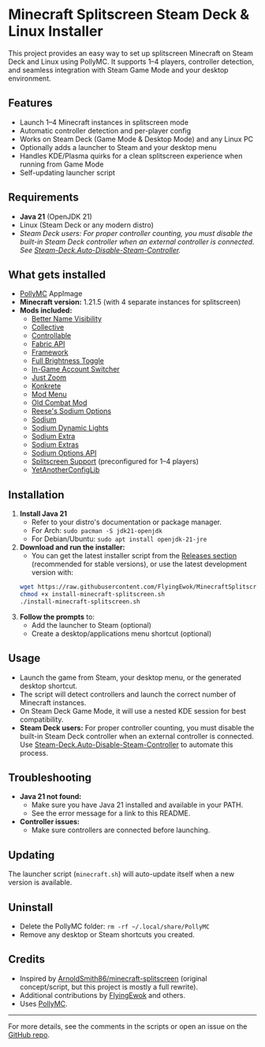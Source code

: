 # Minecraft Splitscreen Steam Deck & Linux Installer

This project provides an easy way to set up splitscreen Minecraft on Steam Deck and Linux using PollyMC. It supports 1–4 players, controller detection, and seamless integration with Steam Game Mode and your desktop environment.

## Features
- Launch 1–4 Minecraft instances in splitscreen mode
- Automatic controller detection and per-player config
- Works on Steam Deck (Game Mode & Desktop Mode) and any Linux PC
- Optionally adds a launcher to Steam and your desktop menu
- Handles KDE/Plasma quirks for a clean splitscreen experience when running from Game Mode
- Self-updating launcher script

## Requirements
- **Java 21** (OpenJDK 21)
- Linux (Steam Deck or any modern distro)
- *Steam Deck users: For proper controller counting, you must disable the built-in Steam Deck controller when an external controller is connected. See [Steam-Deck.Auto-Disable-Steam-Controller](https://github.com/scawp/Steam-Deck.Auto-Disable-Steam-Controller).* 

## What gets installed
- [PollyMC](https://github.com/fn2006/PollyMC) AppImage
- **Minecraft version:** 1.21.5 (with 4 separate instances for splitscreen)
- **Mods included:**
  - [Better Name Visibility](https://modrinth.com/mod/better-name-visibility)
  - [Collective](https://modrinth.com/mod/collective)
  - [Controllable](https://www.curseforge.com/minecraft/mc-mods/controllable)
  - [Fabric API](https://modrinth.com/mod/fabric-api)
  - [Framework](https://www.curseforge.com/minecraft/mc-mods/framework)
  - [Full Brightness Toggle](https://modrinth.com/mod/full-brightness-toggle)
  - [In-Game Account Switcher](https://modrinth.com/mod/in-game-account-switcher)
  - [Just Zoom](https://modrinth.com/mod/just-zoom)
  - [Konkrete](https://modrinth.com/mod/konkrete)
  - [Mod Menu](https://modrinth.com/mod/modmenu)
  - [Old Combat Mod](https://modrinth.com/mod/old-combat-mod)
  - [Reese's Sodium Options](https://modrinth.com/mod/reeses-sodium-options)
  - [Sodium](https://modrinth.com/mod/sodium)
  - [Sodium Dynamic Lights](https://modrinth.com/mod/sodium-dynamic-lights)
  - [Sodium Extra](https://modrinth.com/mod/sodium-extra)
  - [Sodium Extras](https://modrinth.com/mod/sodium-extras)
  - [Sodium Options API](https://modrinth.com/mod/sodium-options-api)
  - [Splitscreen Support](https://modrinth.com/mod/splitscreen-support) (preconfigured for 1–4 players)
  - [YetAnotherConfigLib](https://modrinth.com/mod/yacl)

## Installation
1. **Install Java 21**
   - Refer to your distro's documentation or package manager.
   - For Arch: `sudo pacman -S jdk21-openjdk`
   - For Debian/Ubuntu: `sudo apt install openjdk-21-jre`
2. **Download and run the installer:**
   - You can get the latest installer script from the [Releases section](https://github.com/FlyingEwok/MinecraftSplitscreenSteamdeck/releases) (recommended for stable versions), or use the latest development version with:
   ```sh
   wget https://raw.githubusercontent.com/FlyingEwok/MinecraftSplitscreenSteamdeck/main/install-minecraft-splitscreen.sh
   chmod +x install-minecraft-splitscreen.sh
   ./install-minecraft-splitscreen.sh
   ```
3. **Follow the prompts** to:
   - Add the launcher to Steam (optional)
   - Create a desktop/applications menu shortcut (optional)

## Usage
- Launch the game from Steam, your desktop menu, or the generated desktop shortcut.
- The script will detect controllers and launch the correct number of Minecraft instances.
- On Steam Deck Game Mode, it will use a nested KDE session for best compatibility.
- **Steam Deck users:** For proper controller counting, you must disable the built-in Steam Deck controller when an external controller is connected. Use [Steam-Deck.Auto-Disable-Steam-Controller](https://github.com/scawp/Steam-Deck.Auto-Disable-Steam-Controller) to automate this process.

## Troubleshooting
- **Java 21 not found:**
  - Make sure you have Java 21 installed and available in your PATH.
  - See the error message for a link to this README.
- **Controller issues:**
  - Make sure controllers are connected before launching.

## Updating
The launcher script (`minecraft.sh`) will auto-update itself when a new version is available.

## Uninstall
- Delete the PollyMC folder: `rm -rf ~/.local/share/PollyMC`
- Remove any desktop or Steam shortcuts you created.

## Credits
- Inspired by [ArnoldSmith86/minecraft-splitscreen](https://github.com/ArnoldSmith86/minecraft-splitscreen) (original concept/script, but this project is mostly a full rewrite).
- Additional contributions by [FlyingEwok](https://github.com/FlyingEwok) and others.
- Uses [PollyMC](https://github.com/fn2006/PollyMC).

---
For more details, see the comments in the scripts or open an issue on the [GitHub repo](https://github.com/FlyingEwok/MinecraftSplitscreenSteamdeck).
